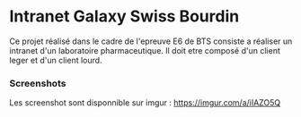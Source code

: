 # Intranet Galaxy Swiss Bourdin

Ce projet réalisé dans le cadre de l'epreuve E6 de BTS consiste a réaliser un intranet d'un laboratoire pharmaceutique. Il doit etre composé d'un client leger et d'un client lourd.

### Screenshots

Les screenshot sont disponnible sur imgur : https://imgur.com/a/iIAZO5Q

